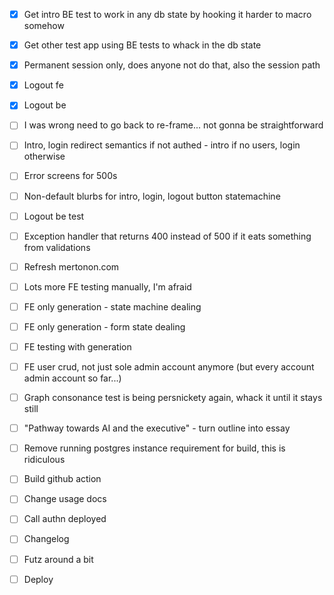 - [x] Get intro BE test to work in any db state by hooking it harder to macro somehow
- [x] Get other test app using BE tests to whack in the db state
- [x] Permanent session only, does anyone not do that, also the session path
- [x] Logout fe
- [x] Logout be
- [ ] I was wrong need to go back to re-frame... not gonna be straightforward
- [ ] Intro, login redirect semantics if not authed - intro if no users, login otherwise
- [ ] Error screens for 500s
- [ ] Non-default blurbs for intro, login, logout button statemachine

- [ ] Logout be test
- [ ] Exception handler that returns 400 instead of 500 if it eats something from validations
- [ ] Refresh mertonon.com
- [ ] Lots more FE testing manually, I'm afraid

- [ ] FE only generation - state machine dealing
- [ ] FE only generation - form state dealing
- [ ] FE testing with generation
- [ ] FE user crud, not just sole admin account anymore (but every account admin account so far...)

- [ ] Graph consonance test is being persnickety again, whack it until it stays still
- [ ] "Pathway towards AI and the executive" - turn outline into essay
- [ ] Remove running postgres instance requirement for build, this is ridiculous
- [ ] Build github action
- [ ] Change usage docs
- [ ] Call authn deployed
- [ ] Changelog
- [ ] Futz around a bit
- [ ] Deploy
